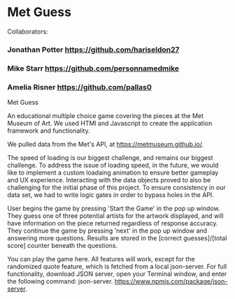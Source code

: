 # Met Guess

Collaborators:
### Jonathan Potter https://github.com/hariseldon27
### Mike Starr https://github.com/personnamedmike
### Amelia Risner  https://github.com/pallas0

Met Guess

An educational multiple choice game covering the pieces at the Met Museum of Art.  We used HTMl and Javascript to create the application framework and functionality.

We pulled data from the Met's API, at https://metmuseum.github.io/.

The speed of loading is our biggest challenge, and remains our biggest challenge.  To address the issue of loading speed, in the future, we would like to implement a custom loadaing animation to ensure better gameplay and UX experience.  Interacting with the data objects proved to also be challenging for the initial phase of this project.  To ensure consistency in our data set, we had to write logic gates in order to bypass holes in the API.

User begins the game by pressing 'Start the Game' in the pop up window.  They guess one of three potential artists for the artwork displayed, and will have information on the piece returned regardless of response accuracy.  They continue the game by pressing 'next' in the pop up window and answering more questions.  Results are stored in the [correct guesses]/[total score] counter beneath the questions.

You can play the game here.  All features will work, except for the randomized quote feature, which is fetched from a local json-server.  For full functionality, download JSON server, open your Terminal window, and enter the following command: json-server. https://www.npmjs.com/package/json-server.
